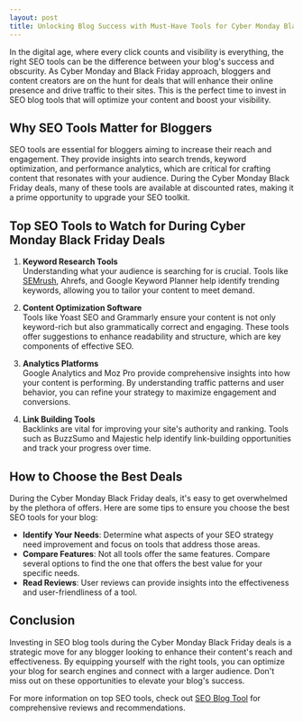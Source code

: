 ```yaml
---
layout: post
title: Unlocking Blog Success with Must-Have Tools for Cyber Monday Black Friday Deals
---
```



In the digital age, where every click counts and visibility is everything, the right SEO tools can be the difference between your blog's success and obscurity. As Cyber Monday and Black Friday approach, bloggers and content creators are on the hunt for deals that will enhance their online presence and drive traffic to their sites. This is the perfect time to invest in SEO blog tools that will optimize your content and boost your visibility.

## Why SEO Tools Matter for Bloggers

SEO tools are essential for bloggers aiming to increase their reach and engagement. They provide insights into search trends, keyword optimization, and performance analytics, which are critical for crafting content that resonates with your audience. During the Cyber Monday Black Friday deals, many of these tools are available at discounted rates, making it a prime opportunity to upgrade your SEO toolkit.

## Top SEO Tools to Watch for During Cyber Monday Black Friday Deals

1. **Keyword Research Tools**  
   Understanding what your audience is searching for is crucial. Tools like [SEMrush](https://seoblogtool.com/), Ahrefs, and Google Keyword Planner help identify trending keywords, allowing you to tailor your content to meet demand.

2. **Content Optimization Software**  
   Tools like Yoast SEO and Grammarly ensure your content is not only keyword-rich but also grammatically correct and engaging. These tools offer suggestions to enhance readability and structure, which are key components of effective SEO.

3. **Analytics Platforms**  
   Google Analytics and Moz Pro provide comprehensive insights into how your content is performing. By understanding traffic patterns and user behavior, you can refine your strategy to maximize engagement and conversions.

4. **Link Building Tools**  
   Backlinks are vital for improving your site's authority and ranking. Tools such as BuzzSumo and Majestic help identify link-building opportunities and track your progress over time.

## How to Choose the Best Deals

During the Cyber Monday Black Friday deals, it's easy to get overwhelmed by the plethora of offers. Here are some tips to ensure you choose the best SEO tools for your blog:

- **Identify Your Needs**: Determine what aspects of your SEO strategy need improvement and focus on tools that address those areas.
- **Compare Features**: Not all tools offer the same features. Compare several options to find the one that offers the best value for your specific needs.
- **Read Reviews**: User reviews can provide insights into the effectiveness and user-friendliness of a tool.

## Conclusion

Investing in SEO blog tools during the Cyber Monday Black Friday deals is a strategic move for any blogger looking to enhance their content's reach and effectiveness. By equipping yourself with the right tools, you can optimize your blog for search engines and connect with a larger audience. Don't miss out on these opportunities to elevate your blog's success.

For more information on top SEO tools, check out [SEO Blog Tool](https://seoblogtool.com/) for comprehensive reviews and recommendations.